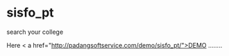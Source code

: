 sisfo_pt
========

search your college

Here < a href="http://padangsoftservice.com/demo/sisfo_pt/">DEMO</a>
........
